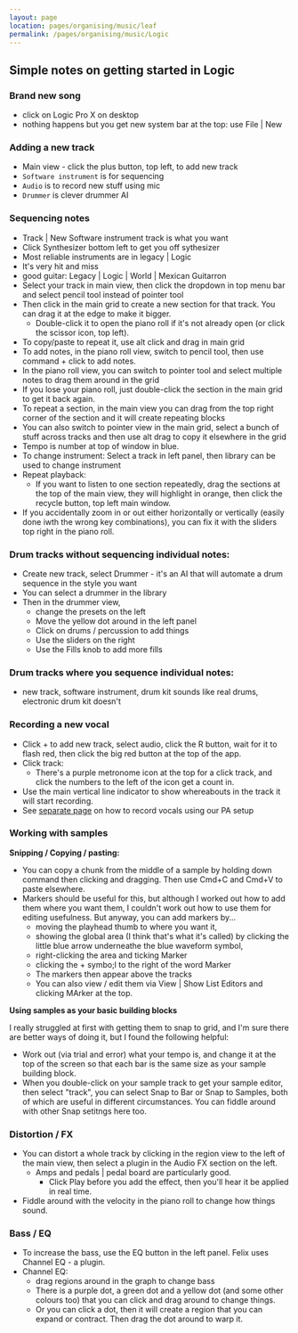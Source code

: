 ```yaml
---
layout: page
location: pages/organising/music/leaf
permalink: /pages/organising/music/Logic
---
```


## Simple notes on getting started in Logic 

### Brand new song

- click on Logic Pro X on desktop
- nothing happens but you get new system bar at the top: use File | New

### Adding a new track 

- Main view - click the plus button, top left, to add new track 
- `Software instrument` is for sequencing
- `Audio` is to record new stuff using mic
- `Drummer` is clever drummer AI

### Sequencing notes

- Track | New Software instrument track is what you want
- Click Synthesizer bottom left to get you off sythesizer
- Most reliable instruments are in legacy | Logic
- It's very hit and miss
- good guitar: Legacy | Logic | World | Mexican Guitarron
- Select your track in main view, then click the dropdown in top menu bar and select pencil tool instead of pointer tool
- Then click in the main grid to create a new section for that track. You can drag it at the edge to make it bigger.
    - Double-click it to open the piano roll if it's not already open (or click the scissor icon, top left).
- To copy/paste to repeat it, use alt click and drag in main grid
- To add notes, in the piano roll view, switch to pencil tool, then use command + click to add notes.
- In the piano roll view, you can switch to pointer tool and select multiple notes to drag them around in the grid
- If you lose your piano roll, just double-click the section in the main grid to get it back again.
- To repeat a section, in the main view you can drag from the top right corner of the section and it will create repeating blocks
- You can also switch to pointer view in the main grid, select a bunch of stuff across tracks and then use alt drag to copy it elsewhere in the grid
- Tempo is number at top of window in blue. 
- To change instrument: Select a track in left panel, then library can be used to change instrument
- Repeat playback:
    - If you want to listen to one section repeatedly, drag the sections at the top of the main view, they will highlight in orange, then click the recycle button, top left main window.
- If you accidentally zoom in or out either horizontally or vertically (easily done iwth the wrong key combinations), you can fix it with the sliders top right in the piano roll.

### Drum tracks without sequencing individual notes:

- Create new track, select Drummer - it's an AI that will automate a drum sequence in the style you want
- You can select a drummer in the library
- Then in the drummer view,
    - change the presets on the left
    - Move the yellow dot around in the left panel
    - Click on drums / percussion to add things
    - Use the sliders on the right
    - Use the Fills knob to add more fills

### Drum tracks where you sequence individual notes:

- new track, software instrument, drum kit sounds like real drums, electronic drum kit doesn't

### Recording a new vocal

- Click + to add new track, select audio, click the R button, wait for it to flash red, then click the big red button at the top of the app.
- Click track:
    - There's a purple metronome icon at the top for a click track, and click the numbers to the left of the icon get a count in.
- Use the main vertical line indicator to show whereabouts in the track it will start recording.
- See [separate page](/pages/organising/music/Recording#recording-vocals-guitar-using-our-pa) on how to record vocals using our PA setup

### Working with samples

**Snipping / Copying / pasting:**

- You can copy a chunk from the middle of a sample by holding down command then clicking and dragging. Then use Cmd+C and Cmd+V to paste elsewhere.
- Markers should be useful for this, but although I worked out how to add them where you want them, I couldn't work out how to use them for editing usefulness. But anyway, you can add markers by... 
    - moving the playhead thumb to where you want it,
    - showing the global area (I think that's what it's called) by clicking the little blue arrow underneathe the blue waveform symbol,
    - right-clicking the area and ticking Marker
    - clicking the + symbo;l to the right of the word Marker
    - The markers then appear above the tracks
    - You can also view / edit them via View | Show List Editors and clicking MArker at the top.

**Using samples as your basic building blocks**

I really struggled at first with getting them to snap to grid, and I'm sure there are better ways of doing it, but I found the following helpful:

- Work out (via trial and error) what your tempo is, and change it at the top of the screen so that each bar is the same size as your sample building block.
- When you double-click on your sample track to get your sample editor, then select "track", you can select Snap to Bar or Snap to Samples, both of which are useful in different circumstances. You can fiddle around with other Snap setitngs here too.



### Distortion / FX

- You can distort a whole track by clicking in the region view to the left of the main view, then select a plugin in the Audio FX section on the left. 
    - Amps and pedals | pedal board are particularly good. 
        - Click Play before you add the effect, then you'll hear it be applied in real time.
- Fiddle around with the velocity in the piano roll to change how things sound.

### Bass / EQ

- To increase the bass, use the EQ button in the left panel. Felix uses Channel EQ - a plugin.
- Channel EQ:
    - drag regions around in the graph to change bass
    - There is a purple dot, a green dot and a yellow dot (and some other colours too) that you can click and drag around to change things.
    - Or you can click a dot, then it will create a region that you can expand or contract. Then drag the dot around to warp it.
